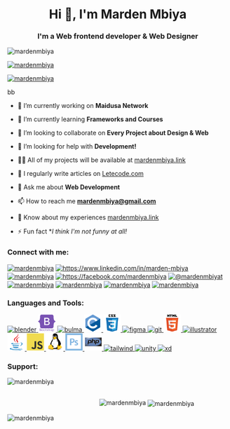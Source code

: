 <h1 align="center">Hi 👋, I'm Marden Mbiya</h1>
<h3 align="center">I'm a Web frontend developer & Web Designer</h3>

<p align="left"> <img src="https://komarev.com/ghpvc/?username=mardenmbiya&label=Profile%20views&color=0e75b6&style=flat" alt="mardenmbiya" /> </p>

<p align="left"> <a href="https://github.com/ryo-ma/github-profile-trophy"><img src="https://github-profile-trophy.vercel.app/?username=mardenmbiya" alt="mardenmbiya" /></a> </p>

<p align="left"> <a href="https://twitter.com/mardenmbiya" target="blank"><img src="https://img.shields.io/twitter/follow/mardenmbiya?logo=twitter&style=for-the-badge" alt="mardenmbiya" /></a> </p>bb

- 🔭 I’m currently working on **Maidusa Network**

- 🌱 I’m currently learning **Frameworks and Courses**

- 👯 I’m looking to collaborate on **Every Project about Design & Web**

- 🤝 I’m looking for help with **Development!**

- 👨‍💻 All of my projects will be available at [mardenmbiya.link](mardenmbiya.link)

- 📝 I regularly write articles on [Letecode.com](Letecode.com)

- 💬 Ask me about **Web Development**

- 📫 How to reach me **mardenmbiya@gmail.com**

- 📄 Know about my experiences [mardenmbiya.link](mardenmbiya.link)

- ⚡ Fun fact **I think I'm not funny at all!*

<h3 align="left">Connect with me:</h3>
<p align="left">
<a href="https://twitter.com/mardenmbiya" target="blank"><img align="center" src="https://raw.githubusercontent.com/rahuldkjain/github-profile-readme-generator/master/src/images/icons/Social/twitter.svg" alt="mardenmbiya" height="30" width="40" /></a>
<a href="https://linkedin.com/in/https://www.linkedin.com/in/marden-mbiya" target="blank"><img align="center" src="https://raw.githubusercontent.com/rahuldkjain/github-profile-readme-generator/master/src/images/icons/Social/linked-in-alt.svg" alt="https://www.linkedin.com/in/marden-mbiya" height="30" width="40" /></a>
<a href="https://stackoverflow.com/users/mardenmbiya" target="blank"><img align="center" src="https://raw.githubusercontent.com/rahuldkjain/github-profile-readme-generator/master/src/images/icons/Social/stack-overflow.svg" alt="mardenmbiya" height="30" width="40" /></a>
<a href="https://fb.com/https://facebook.com/mardenmbiya" target="blank"><img align="center" src="https://raw.githubusercontent.com/rahuldkjain/github-profile-readme-generator/master/src/images/icons/Social/facebook.svg" alt="https://facebook.com/mardenmbiya" height="30" width="40" /></a>
<a href="https://instagram.com/@mardenmbiyat" target="blank"><img align="center" src="https://raw.githubusercontent.com/rahuldkjain/github-profile-readme-generator/master/src/images/icons/Social/instagram.svg" alt="@mardenmbiyat" height="30" width="40" /></a>
<a href="https://dribbble.com/mardenmbiya" target="blank"><img align="center" src="https://raw.githubusercontent.com/rahuldkjain/github-profile-readme-generator/master/src/images/icons/Social/dribbble.svg" alt="mardenmbiya" height="30" width="40" /></a>
<a href="https://www.behance.net/mardenmbiya" target="blank"><img align="center" src="https://raw.githubusercontent.com/rahuldkjain/github-profile-readme-generator/master/src/images/icons/Social/behance.svg" alt="mardenmbiya" height="30" width="40" /></a>
<a href="https://www.youtube.com/c/mardenmbiya" target="blank"><img align="center" src="https://raw.githubusercontent.com/rahuldkjain/github-profile-readme-generator/master/src/images/icons/Social/youtube.svg" alt="mardenmbiya" height="30" width="40" /></a>
<a href="https://discord.gg/mardenmbiya" target="blank"><img align="center" src="https://raw.githubusercontent.com/rahuldkjain/github-profile-readme-generator/master/src/images/icons/Social/discord.svg" alt="mardenmbiya" height="30" width="40" /></a>
</p>

<h3 align="left">Languages and Tools:</h3>
<p align="left"> <a href="https://www.blender.org/" target="_blank" rel="noreferrer"> <img src="https://download.blender.org/branding/community/blender_community_badge_white.svg" alt="blender" width="40" height="40"/> </a> <a href="https://getbootstrap.com" target="_blank" rel="noreferrer"> <img src="https://raw.githubusercontent.com/devicons/devicon/master/icons/bootstrap/bootstrap-plain-wordmark.svg" alt="bootstrap" width="40" height="40"/> </a> <a href="https://bulma.io/" target="_blank" rel="noreferrer"> <img src="https://raw.githubusercontent.com/gilbarbara/logos/804dc257b59e144eaca5bc6ffd16949752c6f789/logos/bulma.svg" alt="bulma" width="40" height="40"/> </a> <a href="https://www.cprogramming.com/" target="_blank" rel="noreferrer"> <img src="https://raw.githubusercontent.com/devicons/devicon/master/icons/c/c-original.svg" alt="c" width="40" height="40"/> </a> <a href="https://www.w3schools.com/css/" target="_blank" rel="noreferrer"> <img src="https://raw.githubusercontent.com/devicons/devicon/master/icons/css3/css3-original-wordmark.svg" alt="css3" width="40" height="40"/> </a> <a href="https://www.figma.com/" target="_blank" rel="noreferrer"> <img src="https://www.vectorlogo.zone/logos/figma/figma-icon.svg" alt="figma" width="40" height="40"/> </a> <a href="https://git-scm.com/" target="_blank" rel="noreferrer"> <img src="https://www.vectorlogo.zone/logos/git-scm/git-scm-icon.svg" alt="git" width="40" height="40"/> </a> <a href="https://www.w3.org/html/" target="_blank" rel="noreferrer"> <img src="https://raw.githubusercontent.com/devicons/devicon/master/icons/html5/html5-original-wordmark.svg" alt="html5" width="40" height="40"/> </a> <a href="https://www.adobe.com/in/products/illustrator.html" target="_blank" rel="noreferrer"> <img src="https://www.vectorlogo.zone/logos/adobe_illustrator/adobe_illustrator-icon.svg" alt="illustrator" width="40" height="40"/> </a> <a href="https://www.java.com" target="_blank" rel="noreferrer"> <img src="https://raw.githubusercontent.com/devicons/devicon/master/icons/java/java-original.svg" alt="java" width="40" height="40"/> </a> <a href="https://developer.mozilla.org/en-US/docs/Web/JavaScript" target="_blank" rel="noreferrer"> <img src="https://raw.githubusercontent.com/devicons/devicon/master/icons/javascript/javascript-original.svg" alt="javascript" width="40" height="40"/> </a> <a href="https://www.linux.org/" target="_blank" rel="noreferrer"> <img src="https://raw.githubusercontent.com/devicons/devicon/master/icons/linux/linux-original.svg" alt="linux" width="40" height="40"/> </a> <a href="https://www.photoshop.com/en" target="_blank" rel="noreferrer"> <img src="https://raw.githubusercontent.com/devicons/devicon/master/icons/photoshop/photoshop-line.svg" alt="photoshop" width="40" height="40"/> </a> <a href="https://www.php.net" target="_blank" rel="noreferrer"> <img src="https://raw.githubusercontent.com/devicons/devicon/master/icons/php/php-original.svg" alt="php" width="40" height="40"/> </a> <a href="https://tailwindcss.com/" target="_blank" rel="noreferrer"> <img src="https://www.vectorlogo.zone/logos/tailwindcss/tailwindcss-icon.svg" alt="tailwind" width="40" height="40"/> </a> <a href="https://unity.com/" target="_blank" rel="noreferrer"> <img src="https://www.vectorlogo.zone/logos/unity3d/unity3d-icon.svg" alt="unity" width="40" height="40"/> </a> <a href="https://www.adobe.com/products/xd.html" target="_blank" rel="noreferrer"> <img src="https://cdn.worldvectorlogo.com/logos/adobe-xd.svg" alt="xd" width="40" height="40"/> </a> </p>

<h3 align="left">Support:</h3>
<p><a href="https://www.buymeacoffee.com/mardenmbiya"> <img align="left" src="https://cdn.buymeacoffee.com/buttons/v2/default-yellow.png" height="50" width="210" alt="mardenmbiya" /></a></p><br><br>

<p><img align="left" src="https://github-readme-stats.vercel.app/api/top-langs?username=mardenmbiya&show_icons=true&locale=en&layout=compact" alt="mardenmbiya" /></p>

<p>&nbsp;<img align="center" src="https://github-readme-stats.vercel.app/api?username=mardenmbiya&show_icons=true&locale=en" alt="mardenmbiya" /></p>

<p><img align="center" src="https://github-readme-streak-stats.herokuapp.com/?user=mardenmbiya&" alt="mardenmbiya" /></p>
